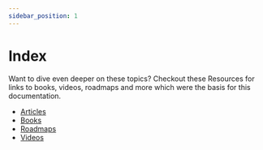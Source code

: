 ```yaml
---
sidebar_position: 1
---
```


# Index

Want to dive even deeper on these topics? Checkout these Resources for links to books, videos, roadmaps and more which were the basis for this documentation.

- [Articles](articles.md)
- [Books](books.md)
- [Roadmaps](roadmaps.md)
- [Videos](videos.md)